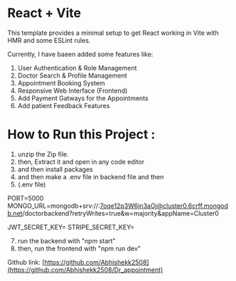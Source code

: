# React + Vite

This template provides a minimal setup to get React working in Vite with HMR and some ESLint rules.

Currently, I have baeen added some features like:

1. User Authentication & Role Management
2. Doctor Search & Profile Management
3. Appointment Booking System
4. Responsive Web Interface (Frontend)
5. Add Payment Gatways for the Appointments
6. Add patient Feedback Features

# How to Run this Project :

1. unzip the Zip file.
2. then, Extract it and open in any code editor 
3. and then install packages 
4. and then make a .env file in backend file and then
5. (.env file)
   
PORT=5000
MONGO_URL=mongodb+srv://<password>:7oqe12p3W6jn3aOj@cluster0.6crff.mongodb.net/doctorbackend?retryWrites=true&w=majority&appName=Cluster0

JWT_SECRET_KEY=
STRIPE_SECRET_KEY=

7. run the backend with "npm start"
8. then, run the frontend with "npm run dev"


Github link: [https://github.com/Abhishekk2508](https://github.com/Abhishekk2508/Dr_appointment)



